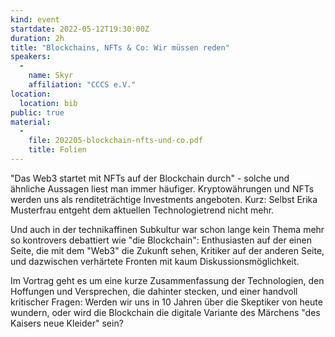 ```yaml
---
kind: event
startdate: 2022-05-12T19:30:00Z
duration: 2h
title: "Blockchains, NFTs & Co: Wir müssen reden"
speakers:
  -
    name: Skyr
    affiliation: "CCCS e.V."
location:
  location: bib
public: true
material:
  -
    file: 202205-blockchain-nfts-und-co.pdf
    title: Folien
---
```

"Das Web3 startet mit NFTs auf der Blockchain durch" - solche und ähnliche Aussagen liest man immer häufiger. Kryptowährungen und NFTs werden uns als renditeträchtige Investments angeboten. Kurz: Selbst Erika Musterfrau entgeht dem aktuellen Technologietrend nicht mehr.

Und auch in der technikaffinen Subkultur war schon lange kein Thema mehr so kontrovers debattiert wie "die Blockchain": Enthusiasten auf der einen Seite, die mit dem "Web3" die Zukunft sehen, Kritiker auf der anderen Seite, und dazwischen verhärtete Fronten mit kaum Diskussionsmöglichkeit.

Im Vortrag geht es um eine kurze Zusammenfassung der Technologien, den Hoffungen und Versprechen, die dahinter stecken, und einer handvoll kritischer Fragen: Werden wir uns in 10 Jahren über die Skeptiker von heute wundern, oder wird die Blockchain die digitale Variante des Märchens "des Kaisers neue Kleider" sein?

